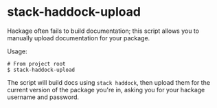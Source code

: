# stack-haddock-upload

Hackage often fails to build documentation; this script allows you to manually upload documentation for your package.

Usage:

```shell
# From project root
$ stack-haddock-upload
```

The script will build docs using `stack haddock`, then upload them for the current version of the package you're in,
asking you for your hackage username and password. 
